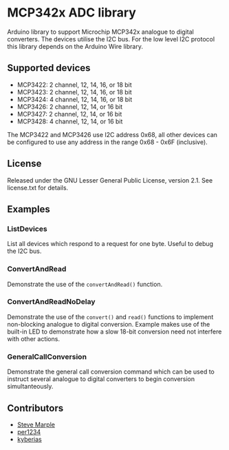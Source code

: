 # MCP342x ADC library

Arduino library to support Microchip MCP342x analogue to digital
converters. The devices utilise the I2C bus. For the low level I2C
protocol this library depends on the Arduino Wire library.

## Supported devices

*   MCP3422: 2 channel, 12, 14, 16, or 18 bit
*   MCP3423: 2 channel, 12, 14, 16, or 18 bit
*   MCP3424: 4 channel, 12, 14, 16, or 18 bit
*   MCP3426: 2 channel, 12, 14, or 16 bit
*   MCP3427: 2 channel, 12, 14, or 16 bit
*   MCP3428: 4 channel, 12, 14, or 16 bit

The MCP3422 and MCP3426 use I2C address 0x68, all other devices can be
configured to use any address in the range 0x68 - 0x6F (inclusive).

## License
Released under the GNU Lesser General Public License, version 2.1. See
license.txt for details.

## Examples

### ListDevices
List all devices which respond to a request for one byte. Useful to
debug the I2C bus.

### ConvertAndRead
Demonstrate the use of the `convertAndRead()` function.

### ConvertAndReadNoDelay
Demonstrate the use of the `convert()` and `read()` functions to
implement non-blocking analogue to digital conversion. Example makes
use of the built-in LED to demonstrate how a slow 18-bit conversion
need not interfere with other actions.

### GeneralCallConversion
Demonstrate the general call conversion command which can be used to
instruct several analogue to digital converters to begin conversion
simultanteously.

## Contributors
* [Steve Marple](https://github.com/stevemarple)
* [per1234](https://github.com/per1234)
* [kyberias](https://github.com/kyberias)

